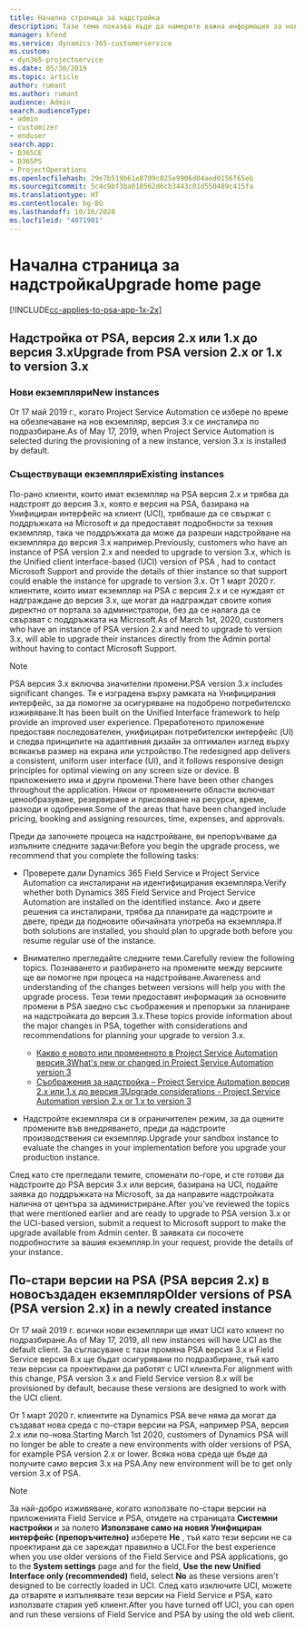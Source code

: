 ```yaml
---
title: Начална страница за надстройка
description: Тази тема показва къде да намерите важна информация за новите и променените функции в Dynamics 365 Project Service Automation и процеса за надстройване до най-новата версия.
manager: kfend
ms.service: dynamics-365-customerservice
ms.custom:
- dyn365-projectservice
ms.date: 05/30/2019
ms.topic: article
author: rumant
ms.author: rumant
audience: Admin
search.audienceType:
- admin
- customizer
- enduser
search.app:
- D365CE
- D365PS
- ProjectOperations
ms.openlocfilehash: 29e7b519b61e8709c025e9906d04aed0156f65eb
ms.sourcegitcommit: 5c4c9bf3ba018562d6cb3443c01d550489c415fa
ms.translationtype: HT
ms.contentlocale: bg-BG
ms.lasthandoff: 10/16/2020
ms.locfileid: "4071901"
---
```

# <a name="upgrade-home-page"></a><span data-ttu-id="96df1-103">Начална страница за надстройка</span><span class="sxs-lookup"><span data-stu-id="96df1-103">Upgrade home page</span></span>

[!INCLUDE[cc-applies-to-psa-app-1x-2x](../includes/cc-applies-to-psa-app-1x-2x.md)]

## <a name="upgrade-from-psa-version-2x-or-1x-to-version-3x"></a><span data-ttu-id="96df1-104">Надстройка от PSA, версия 2.x или 1.x до версия 3.x</span><span class="sxs-lookup"><span data-stu-id="96df1-104">Upgrade from PSA version 2.x or 1.x to version 3.x</span></span>

### <a name="new-instances"></a><span data-ttu-id="96df1-105">Нови екземпляри</span><span class="sxs-lookup"><span data-stu-id="96df1-105">New instances</span></span>

<span data-ttu-id="96df1-106">От 17 май 2019 г., когато Project Service Automation се избере по време на обезпечаване на нов екземпляр, версия 3.x се инсталира по подразбиране.</span><span class="sxs-lookup"><span data-stu-id="96df1-106">As of May 17, 2019, when Project Service Automation is selected during the provisioning of a new instance, version 3.x is installed by default.</span></span>

### <a name="existing-instances"></a><span data-ttu-id="96df1-107">Съществуващи екземпляри</span><span class="sxs-lookup"><span data-stu-id="96df1-107">Existing instances</span></span>

<span data-ttu-id="96df1-108">По-рано клиенти, които имат екземпляр на PSA версия 2.x и трябва да надстроят до версия 3.x, която е версия на PSA, базирана на Унифициран интерфейс на клиент (UCI), трябваше да се свържат с поддръжката на Microsoft и да предоставят подробности за техния екземпляр, така че поддръжката да може да разреши надстройване на екземпляра до версия 3.x например.</span><span class="sxs-lookup"><span data-stu-id="96df1-108">Previously, customers who have an instance of PSA version 2.x and needed to upgrade to version 3.x, which is the Unified client interface-based (UCI) version of PSA , had to contact Microsoft Support and provide the details of thier instance so that support could enable the instance for upgrade to version 3.x.</span></span> <span data-ttu-id="96df1-109">От 1 март 2020 г. клиентите, които имат екземпляр на PSA с версия 2.x и се нуждаят от надграждане до версия 3.x, ще могат да надграждат своите копия директно от портала за администратори, без да се налага да се свързват с поддръжката на Microsoft.</span><span class="sxs-lookup"><span data-stu-id="96df1-109">As of March 1st, 2020, customers who have an instance of PSA version 2.x and need to upgrade to version 3.x, will able to upgrade their instances directly from the Admin portal without having to contact Microsoft Support.</span></span>  

> [!NOTE]
> <span data-ttu-id="96df1-110">PSA версия 3.x включва значителни промени.</span><span class="sxs-lookup"><span data-stu-id="96df1-110">PSA version 3.x includes significant changes.</span></span> <span data-ttu-id="96df1-111">Тя е изградена върху рамката на Унифицирания интерфейс, за да помогне за осигуряване на подобрено потребителско изживяване.</span><span class="sxs-lookup"><span data-stu-id="96df1-111">It has been built on the Unified Interface framework to help provide an improved user experience.</span></span> <span data-ttu-id="96df1-112">Преработеното приложение предоставя последователен, унифициран потребителски интерфейс (UI) и следва принципите на адаптивния дизайн за оптимален изглед върху всякакъв размер на екрана или устройство.</span><span class="sxs-lookup"><span data-stu-id="96df1-112">The redesigned app delivers a consistent, uniform user interface (UI), and it follows responsive design principles for optimal viewing on any screen size or device.</span></span> <span data-ttu-id="96df1-113">В приложението има и други промени.</span><span class="sxs-lookup"><span data-stu-id="96df1-113">There have been other changes throughout the application.</span></span> <span data-ttu-id="96df1-114">Някои от променените области включват ценообразуване, резервиране и присвояване на ресурси, време, разходи и одобрения.</span><span class="sxs-lookup"><span data-stu-id="96df1-114">Some of the areas that have been changed include pricing, booking and assigning resources, time, expenses, and approvals.</span></span>

<span data-ttu-id="96df1-115">Преди да започнете процеса на надстройване, ви препоръчваме да изпълните следните задачи:</span><span class="sxs-lookup"><span data-stu-id="96df1-115">Before you begin the upgrade process, we recommend that you complete the following tasks:</span></span>

- <span data-ttu-id="96df1-116">Проверете дали Dynamics 365 Field Service и Project Service Automation са инсталирани на идентифицирания екземпляра.</span><span class="sxs-lookup"><span data-stu-id="96df1-116">Verify whether both Dynamics 365 Field Service and Project Service Automation are installed on the identified instance.</span></span> <span data-ttu-id="96df1-117">Ако и двете решения са инсталирани, трябва да планирате да надстроите и двете, преди да подновите обичайната употреба на екземпляра.</span><span class="sxs-lookup"><span data-stu-id="96df1-117">If both solutions are installed, you should plan to upgrade both before you resume regular use of the instance.</span></span>
- <span data-ttu-id="96df1-118">Внимателно прегледайте следните теми.</span><span class="sxs-lookup"><span data-stu-id="96df1-118">Carefully review the following topics.</span></span> <span data-ttu-id="96df1-119">Познаването и разбирането на промените между версиите ще ви помогне при процеса на надстройване.</span><span class="sxs-lookup"><span data-stu-id="96df1-119">Awareness and understanding of the changes between versions will help you with the upgrade process.</span></span> <span data-ttu-id="96df1-120">Тези теми предоставят информация за основните промени в PSA заедно със съображения и препоръки за планиране на надстройката до версия 3.x.</span><span class="sxs-lookup"><span data-stu-id="96df1-120">These topics provide information about the major changes in PSA, together with considerations and recommendations for planning your upgrade to version 3.x.</span></span>

    - [<span data-ttu-id="96df1-121">Какво е новото или промененото в Project Service Automation версия 3</span><span class="sxs-lookup"><span data-stu-id="96df1-121">What's new or changed in Project Service Automation version 3</span></span>](whats-new-changed-v3.md)
    - [<span data-ttu-id="96df1-122">Съображения за надстройка – Project Service Automation версия 2.x или 1.x до версия 3</span><span class="sxs-lookup"><span data-stu-id="96df1-122">Upgrade considerations - Project Service Automation version 2.x or 1.x to version 3</span></span>](upgrade-v3.md)

- <span data-ttu-id="96df1-123">Надстройте екземпляра си в ограничителен режим, за да оцените промените във внедряването, преди да надстроите производствения си екземпляр.</span><span class="sxs-lookup"><span data-stu-id="96df1-123">Upgrade your sandbox instance to evaluate the changes in your implementation before you upgrade your production instance.</span></span>

<span data-ttu-id="96df1-124">След като сте прегледали темите, споменати по-горе, и сте готови да надстроите до PSA версия 3.x или версия, базирана на UCI, подайте заявка до поддръжката на Microsoft, за да направите надстройката налична от центъра за администриране.</span><span class="sxs-lookup"><span data-stu-id="96df1-124">After you've reviewed the topics that were mentioned earlier and are ready to upgrade to PSA version 3.x or the UCI-based version, submit a request to Microsoft support to make the upgrade available from Admin center.</span></span> <span data-ttu-id="96df1-125">В заявката си посочете подробностите за вашия екземпляр.</span><span class="sxs-lookup"><span data-stu-id="96df1-125">In your request, provide the details of your instance.</span></span>

## <a name="older-versions-of-psa-psa-version-2x-in-a-newly-created-instance"></a><span data-ttu-id="96df1-126">По-стари версии на PSA (PSA версия 2.x) в новосъздаден екземпляр</span><span class="sxs-lookup"><span data-stu-id="96df1-126">Older versions of PSA (PSA version 2.x) in a newly created instance</span></span>

<span data-ttu-id="96df1-127">От 17 май 2019 г. всички нови екземпляри ще имат UCI като клиент по подразбиране.</span><span class="sxs-lookup"><span data-stu-id="96df1-127">As of May 17, 2019, all new instances will have UCI as the default client.</span></span> <span data-ttu-id="96df1-128">За съгласуване с тази промяна PSA версия 3.x и Field Service версия 8.x ще бъдат осигурявани по подразбиране, тъй като тези версии са проектирани да работят с UCI клиента.</span><span class="sxs-lookup"><span data-stu-id="96df1-128">For alignment with this change, PSA version 3.x and Field Service version 8.x will be provisioned by default, because these versions are designed to work with the UCI client.</span></span>

<span data-ttu-id="96df1-129">От 1 март 2020 г. клиентите на Dynamics PSA вече няма да могат да създават нова среда с по-стари версии на PSA, например PSA, версия 2.x или по-нова.</span><span class="sxs-lookup"><span data-stu-id="96df1-129">Starting March 1st 2020, customers of Dynamics PSA will no longer be able to create a new environments with older versions of PSA, for example PSA version 2.x or lower.</span></span> <span data-ttu-id="96df1-130">Всяка нова среда ще бъде да получите само версия 3.x на PSA.</span><span class="sxs-lookup"><span data-stu-id="96df1-130">Any new environment will be to get only version 3.x of PSA.</span></span>

> [!NOTE]
> <span data-ttu-id="96df1-131">За най-добро изживяване, когато използвате по-стари версии на приложенията Field Service и PSA, отидете на страницата **Системни настройки** и за полето **Използване само на новия Унифициран интерфейс (препоръчително)** изберете **Не** , тъй като тези версии не са проектирани да се зареждат правилно в UCI.</span><span class="sxs-lookup"><span data-stu-id="96df1-131">For the best experience when you use older versions of the Field Service and PSA applications, go to the **System settings** page and for the field, **Use the new Unified Interface only (recommended)** field, select **No** as these versions aren't designed to be correctly loaded in UCI.</span></span> <span data-ttu-id="96df1-132">След като изключите UCI, можете да отваряте и изпълнявате тези версии на Field Service и PSA, като използвате стария уеб клиент.</span><span class="sxs-lookup"><span data-stu-id="96df1-132">After you have turned off UCI, you can open and run these versions of Field Service and PSA by using the old web client.</span></span> 
